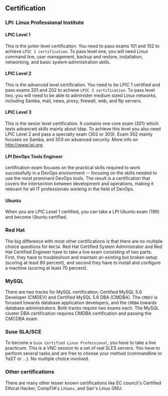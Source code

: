 ## Certification

### LPI: Linux Professional Institute

#### LPIC Level 1

This is the junior level certification. You need to pass exams 101 and
102 to achieve `LPIC 1 certification`. To pass level one,
you will need Linux command line, user management, backup and restore,
installation, networking, and basic system administration skills.

#### LPIC Level 2

This is the advanced level certification. You need to be LPIC 1
certified and pass exams 201 and 202 to achieve
`LPIC 2 certification`. To pass level two, you will need
to be able to administer medium sized Linux networks, including Samba,
mail, news, proxy, firewall, web, and ftp servers.

#### LPIC Level 3

This is the senior level certification. It contains one core exam (301)
which tests advanced skills mainly about ldap. To achieve this level you
also need LPIC Level 2 and pass a specialty exam (302 or 303). Exam 302
mainly focuses on Samba, and 303 on advanced security. More info on
http://www.lpi.org.

#### LPI DevOps Tools Engineer

certification exam focuses on the practical skills required to work
successfully in a DevOps environment \-- focusing on the skills needed
to use the most prominent DevOps tools. The result is a certification
that covers the intersection between development and operations, making
it relevant for all IT professionals working in the field of DevOps.

#### Ubuntu

When you are LPIC Level 1 certified, you can take a LPI Ubuntu exam
(199) and become Ubuntu certified.

### Red Hat

The big difference with most other certifications is that there are no
multiple choice questions for `RHCSA`. Red Hat Certified
System Administrator and Red Hat Certified Engineer have to take a live
exam consisting of two parts. First, they have to troubleshoot and
maintain an existing but broken setup (scoring at least 80 percent), and
second they have to install and configure a machine (scoring at least 70
percent).

### MySQL

There are two tracks for MySQL certification; Certified MySQL 5.6
Developer (CMDEV) and Certified MySQL 5.6 DBA (CMDBA). The
`CMDEV` is focused towards database application
developers, and the `CMDBA` towards database
administrators. Both tracks require two exams each. The MySQL cluster
DBA certification requires CMDBA certification and passing the CMCDBA
exam.

### Suse SLA/SCE

To become a `Suse Certified Linux Professional`, you have
to take a live practicum. This is a VNC session to a set of real SLES
servers. You have to perform several tasks and are free to choose your
method (commandline or YaST or \...). No multiple choice involved.

### Other certifications

There are many other lesser known certifications like EC council\'s
Certified Ethical Hacker, CompTIA\'s Linux+, and Sair\'s Linux GNU.

